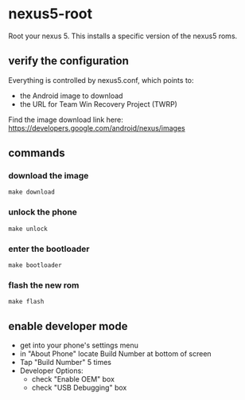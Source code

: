 # nexus5-root

Root your nexus 5.  This installs a specific version of the nexus5 roms.

## verify the configuration

Everything is controlled by nexus5.conf, which points to:

- the Android image to download
- the URL for Team Win Recovery Project (TWRP)

Find the image download link here: https://developers.google.com/android/nexus/images

## commands

### download the image

    make download

### unlock the phone

    make unlock

### enter the bootloader

    make bootloader

### flash the new rom

    make flash

## enable developer mode

- get into your phone's settings menu
- in "About Phone" locate Build Number at bottom of screen
- Tap "Build Number" 5 times
- Developer Options:
    - check "Enable OEM" box
    - check "USB Debugging" box
